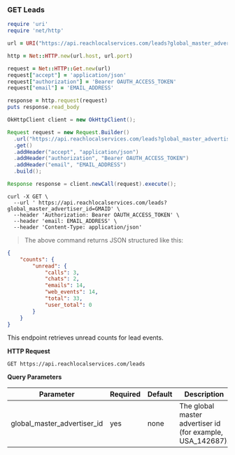 ### GET Leads

```ruby
require 'uri'
require 'net/http'

url = URI("https://api.reachlocalservices.com/leads?global_master_advertiser_id=GMAID")

http = Net::HTTP.new(url.host, url.port)

request = Net::HTTP::Get.new(url)
request["accept"] = 'application/json'
request["authorization"] = 'Bearer OAUTH_ACCESS_TOKEN'
request["email"] = 'EMAIL_ADDRESS'

response = http.request(request)
puts response.read_body
```

```java
OkHttpClient client = new OkHttpClient();

Request request = new Request.Builder()
  .url("https://api.reachlocalservices.com/leads?global_master_advertiser_id=GMAID")
  .get()
  .addHeader("accept", "application/json")
  .addHeader("authorization", "Bearer OAUTH_ACCESS_TOKEN")
  .addHeader("email", "EMAIL_ADDRESS")
  .build();

Response response = client.newCall(request).execute();
```

```shell
curl -X GET \
  --url ' https://api.reachlocalservices.com/leads?global_master_advertiser_id=GMAID' \
  --header 'Authorization: Bearer OAUTH_ACCESS_TOKEN' \
  --header 'email: EMAIL_ADDRESS' \
  --header 'Content-Type: application/json'
```

> The above command returns JSON structured like this:

```json
{
    "counts": {
        "unread": {
            "calls": 3,
            "chats": 2,
            "emails": 14,
            "web_events": 14,
            "total": 33,
            "user_total": 0
        }
    }
}
```

This endpoint retrieves unread counts for lead events.

**HTTP Request**

`GET https://api.reachlocalservices.com/leads`

**Query Parameters**

Parameter | Required | Default | Description
--------- | -------- |-------- | -----------
global_master_advertiser_id | yes | none | The global master advertiser id (for example, USA_142687).
